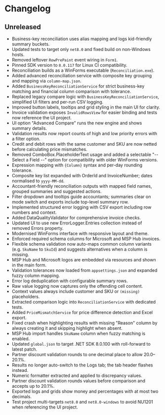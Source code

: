 # Changelog

## Unreleased
- Business-key reconciliation uses alias mapping and logs kid-friendly summary buckets.
- Updated tests to target only `net8.0` and fixed build on non-Windows hosts.
- Removed leftover `RowPrePaint` event wiring in `Form1`.
- Pinned SDK version to `8.0.117` for Linux CI compatibility.
- Reconciliation builds as a WinForms executable (`Reconciliation.exe`).
- Added advanced reconciliation service with composite key grouping and mapping
  via `column-map.json`.
- Added `BusinessKeyReconciliationService` for strict business-key matching and
  financial column comparison with tolerance.
- Replaced legacy compare logic with `BusinessKeyReconciliationService`, simplified UI filters and per-run CSV logging.
- Improved button labels, tooltips and grid styling in the main UI for clarity.
- Invoice validation exposes `InvalidRowsView` for easier binding and tests now reference the UI project.
- UI option "Advanced Compare" runs the new engine and shows summary details.
- Validation results now report counts of high and low priority errors with a filter option.
- Credit and debit rows with the same customer and SKU are now netted before
  calculating price mismatches.
- Removed ComboBox.PlaceholderText usage and added a selectable "-- Select a Field --" option for compatibility with older WinForms versions.
- Expression mapping with `{Column}` syntax and per-day rounding tolerance.
- Composite key list expanded with OrderId and InvoiceNumber; dates normalised to `yyyy-MM-dd`.
- Accountant-friendly reconciliation outputs with mapped field names, grouped summaries and suggested actions.
- Filter dropdown and tooltips guide accountants; summaries clear on mode switch and exports include top-level summary row.
- Implemented structured error logging with CSV export including row numbers and context.
- Added DataQualityValidator for comprehensive invoice checks.
- Updated UI to use new ErrorLogger.Entries collection instead of removed Errors property.
- Modernised WinForms interface with responsive layout and theme.
- Enforced required schema columns for Microsoft and MSP Hub invoices.
- Flexible schema validation now auto-maps common column variants (e.g. `SkuName` to `SkuId`) and suggests alternatives when a column is missing.
- MSP Hub and Microsoft logos are embedded via resources and shown in the main form.
- Validation tolerances now loaded from `appsettings.json` and expanded fuzzy column mapping.
- Error log deduplication with configurable summary rows.
- Raw value logging now captures only the offending cell content.
- Context values always include customer and SKU or `(missing)` placeholders.
- Extracted comparison logic into `ReconciliationService` with dedicated tests.
- Added `PriceMismatchService` for price difference detection and Excel export.
- Fixed crash when highlighting results with missing "Reason" column by always creating it and skipping highlight when absent.
- MSP Hub import handles `SkuName` column when fuzzy matching is enabled.
- Updated `global.json` to target .NET SDK 8.0.100 with roll-forward to latest patch.
- Partner discount validation rounds to one decimal place to allow 20.0–20.1%.
- Results no longer auto-switch to the Logs tab; the tab header flashes instead.
- Numeric formatter extracted and applied to discrepancy values.
- Partner discount validation rounds values before comparison and accepts up to 20.1%.
- Exported logs and grids show money and percentages with at most two decimals.
- Test project multi-targets `net8.0` and `net8.0-windows` to avoid NU1201 when referencing the UI project.
